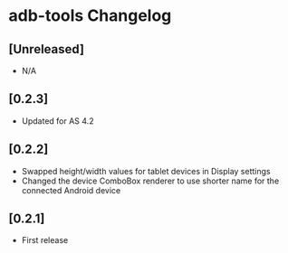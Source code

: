 <!-- Keep a Changelog guide -> https://keepachangelog.com -->

# adb-tools Changelog

## [Unreleased]
- N/A

## [0.2.3]
- Updated for AS 4.2


## [0.2.2]
- Swapped height/width values for tablet devices in Display settings
- Changed the device ComboBox renderer to use shorter name for the connected Android device

## [0.2.1]
- First release